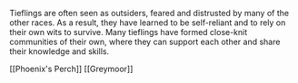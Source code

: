Tieflings are often seen as outsiders, feared and distrusted by many of the other races. As a result, they have learned to be self-reliant and to rely on their own wits to survive. Many tieflings have formed close-knit communities of their own, where they can support each other and share their knowledge and skills.



[[Phoenix's Perch]]
[[Greymoor]]